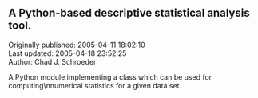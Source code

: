 ## A Python-based descriptive statistical analysis tool.  
Originally published: 2005-04-11 18:02:10  
Last updated: 2005-04-18 23:52:25  
Author: Chad J. Schroeder  
  
A Python module implementing a class which can be used for computing\nnumerical statistics for a given data set.